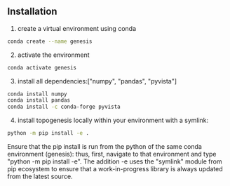 
## Installation

1. create a virtual environment using conda

```bash
conda create --name genesis
```

2. activate the environment

```bash
conda activate genesis
```

3. install all dependencies:["numpy", "pandas", "pyvista"]

```bash
conda install numpy
conda install pandas
conda install -c conda-forge pyvista
```

4. install topogenesis locally within your environment with a symlink:

```bash
python -m pip install -e .
```

Ensure that the pip install is run from the python of the same conda environment (genesis): thus, first, navigate to that environment and type "python -m pip install -e". The addition -e uses the "symlink" module from pip ecosystem to ensure that a work-in-progress library is always updated from the latest source.